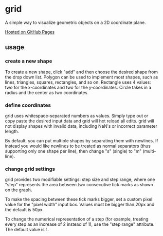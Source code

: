 # grid

A simple way to visualize geometric objects on a 2D coordinate plane.

[Hosted on GitHub Pages](https://mizlan.github.io/grid/)


## usage

### create a new shape

To create a new shape, click "add" and then choose the desired shape from the
drop down list. Polygon can be used to implement most shapes, such as lines,
triangles, squares, rectangles, and so on. Rectangle uses 4 values: two for
the x-coordinates and two for the y-coordinates. Circle takes in a radius and
the center as two coordinates.

### define coordinates

grid uses whitespace-separated numbers as values. Simply type out or copy paste
the desired input data and grid will hot reload all edits. grid will not display
shapes with invalid data, including NaN's or incorrect parameter length.

By default, you can put multiple shapes by separating them with newlines. If instead
you would like newlines to be treated as normal separators (thus supporting only
one shape per line), then change "s" (single) to "m" (multi-line).

### change grid settings

grid provides two modifiable settings: step size and step range, where one "step"
represents the area between two consecutive tick marks as shown on the graph.

To make the spacing between these tick marks bigger, set a custom pixel value for
the "pixel width" input box. Values must be bigger than 20px and the default is 50px.

To change the numerical representation of a step (for example, treating every
step as an increase of 2 instead of 1), use the "step range" attribute. The
default value is 1.
